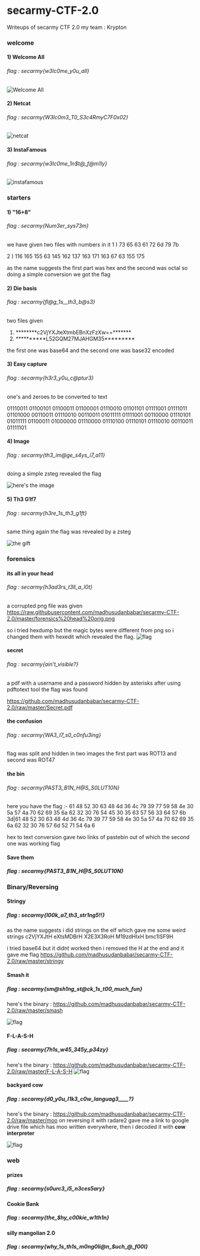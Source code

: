 # secarmy-CTF-2.0
Writeups of secarmy CTF 2.0
my team : Krypton

### welcome 

#### 1) Welcome All
  ###### flag : secarmy{w3lc0me_y0u_all}

![Welcome All](https://raw.githubusercontent.com/madhusudanbabar/secarmy-CTF-2.0/master/welcome.png)

#### 2) Netcat 
  ###### flag : secarmy{W3lc0m3_T0_S3c4RmyC7F0x02}
  
  ![netcat](https://raw.githubusercontent.com/madhusudanbabar/secarmy-CTF-2.0/master/welcome%20nc.png)
  
 #### 3) InstaFamous
  ###### flag : secarmy{w3lc0me_1n$t@_f@m1ly}
  
  ![instafamous](https://raw.githubusercontent.com/madhusudanbabar/secarmy-CTF-2.0/master/Welcomeinstafamous.jpg)

### starters

#### 1) "16+8"
  ###### flag : secarmy{Num3er_sys73m}
  we have given two files with numbers in it 
  1 )  73 65 63 61 72 6d 79 7b 
 
  2 )  116 165 155 63 145 162 137 163 171 163 67 63 155 175 
  
  as the name suggests the first part was hex and the second was octal so doing a simple conversion we got the flag 
  
#### 2) Die basis 
  ###### flag : secarmy{fl@g_1s__th3_b@s3}
  two files given 
  1) \*\*\*\*\*\*\**c2VjYXJteXtmbEBnXzFzXw==\*\*\*\*\*\*\*
  2) \*\*\*\*\*\*\*\*\*\*L52GQM27MJAHGM35\*\*\*\*\*\*\*\*\*
  
  the first one was base64 and the second one was base32 encoded
  
#### 3) Easy capture
  ###### flag : secarmy{h3r3_y0u_c@ptur3}
  one's and zeroes to be converted to text 
  
  01110011 01100101 01100011 01100001 01110010 01101101 01111001 01111011 01101000 
  00110011 01110010 00110011 01011111 01111001 00110000 01110101 01011111 01100011 
  01000000 01110000 01110100 01110101 01110010 00110011 01111101
  
#### 4) Image
  ###### flag : secarmy{th3_im@ge_s4ys_i7_a11}
  
  doing a simple zsteg revealed the flag
  
 ![here's the image](https://raw.githubusercontent.com/madhusudanbabar/secarmy-CTF-2.0/master/Starters%20Image.png)
 
 
#### 5) Th3 G1f7
  ###### flag : secarmy{h3re_1s_th3_g1ft}
  
  same thing again the flag was revealed by a zsteg
  
  ![the gift](https://raw.githubusercontent.com/madhusudanbabar/secarmy-CTF-2.0/master/Starters%20the%20gift.png)
  
### forensics

#### its all in your head
  ###### flag : secarmy{h3ad3rs_t3ll_a_l0t}
  
  a corrupted png file was given
  https://raw.githubusercontent.com/madhusudanbabar/secarmy-CTF-2.0/master/forensics%20head%20orig.png
  
  so i tried hexdump but the magic bytes were different from png so i changed them with hexedit which revealed the flag.
  ![flag](https://raw.githubusercontent.com/madhusudanbabar/secarmy-CTF-2.0/master/forensics%20head%20flag.png)
  
#### secret
  ###### flag : secarmy{ain’t_visible?}
  
  a pdf with a username and a password hidden by asterisks
  after using pdftotext tool the flag was found
  
  https://github.com/madhusudanbabar/secarmy-CTF-2.0/raw/master/Secret.pdf
  
#### the confusion
  ###### flag : secarmy{WA3_I7_s0_c0nfu3ing}
  
  flag was split and hidden in two images
  the first part was ROT13 and second was ROT47
  
#### the bin
  ###### flag : secarmy{PAST3_B1N_H@S_S0LUT10N}
  
  
  here you  have the flag :- 61 48 52 30 63 48 4d 36 4c 79 39 77 59 58 4e 30 5a 57 4a 70 62 69 35 6a 62 32 30 76 54 45 30 35 63 57 56 33 64 57 6b 3d|61 48 52 30 63 48 4d 36 4c 79 39 77 59 58 4e 30 5a 57 4a 70 62 69 35 6a 62 32 30 76 57 6d 52 71 54 6a 6
  
  hex to text conversion gave two links of pastebin out of which the second one was working flag 
  
#### Save them 
  ##### flag : secarmy{PAST3_B1N_H@S_S0LUT10N}
  
  
### Binary/Reversing 
#### Stringy
  ##### flag : secarmy{l00k_a7_th3_str1ng5!!}
  
  as the name suggests i did strings on the elf which gave me some weird strings 
  c2VjYXJtH
eXtsMDBrH
X2E3X3RoH
M19zdHIxH
bmc1ISF9H

i tried base64 but it didnt worked then i removed the H at the end and it gave me flag
  https://github.com/madhusudanbabar/secarmy-CTF-2.0/raw/master/stringy
  
#### Smash it
  ##### flag : secarmy{sm@sh1ng_st@ck_1s_t00_much_fun}
  here's the binary : https://github.com/madhusudanbabar/secarmy-CTF-2.0/raw/master/smash
  
  ![flag ](https://raw.githubusercontent.com/madhusudanbabar/secarmy-CTF-2.0/master/binary%20smashit.png)
  
#### F-L-A-S-H
  ##### flag : secarmy{7h1s_w45_345y_p34zy}
  here's the binary : https://github.com/madhusudanbabar/secarmy-CTF-2.0/raw/master/F-L-A-S-H
  ![flag](https://raw.githubusercontent.com/madhusudanbabar/secarmy-CTF-2.0/master/binary%20flash%20flag.png)
  
#### backyard cow
  ##### flag : secarmy{d0_y0u_l1k3_c0w_languag3____?}
  
 here's the binary : https://github.com/madhusudanbabar/secarmy-CTF-2.0/raw/master/moo
 on reversing it with radare2 gave me a link to google drive file which has moo written everywhere, then i decoded it with **cow interpreter**
 
 ![flag](https://raw.githubusercontent.com/madhusudanbabar/secarmy-CTF-2.0/master/binary%20backyardcowflag.png)
 
 
### web 

#### prizes 
  ##### flag : secarmy{s0urc3_i5_n3ces5ary}
  
  
#### Cookie Bank 
  ##### flag : secarmy{the_$hy_c00kie_w1th1n}
  
  
#### silly mangolian 2.0 
  ##### flag : secarmy{why_1s_th1s_m0ng0li@n_$uch_@_f00l}
  


 
